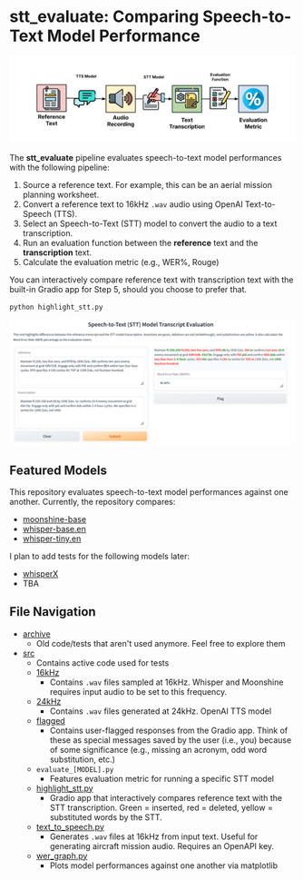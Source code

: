 # stt_evaluate: Comparing Speech-to-Text Model Performance

![Speech-to-Text Model Evaluation Pipeline](stt_evaluate_pipeline.png)

The **stt_evaluate** pipeline evaluates speech-to-text model performances with the following pipeline:

1. Source a reference text. For example, this can be an aerial mission planning worksheet.
2. Convert a reference text to 16kHz `.wav` audio using OpenAI Text-to-Speech (TTS).
3. Select an Speech-to-Text (STT) model to convert the audio to a text transcription. 
4. Run an evaluation function between the **reference** text and the **transcription** text.
5. Calculate the evaluation metric (e.g., WER%, Rouge)

You can interactively compare reference text with transcription text with the built-in Gradio app for Step 5, should you choose to prefer that.

```
python highlight_stt.py
```

![Interactive App](gradio_app.png)

## Featured Models

This repository evaluates speech-to-text model performances against one another. Currently, the repository compares:

- [moonshine-base](https://huggingface.co/UsefulSensors/moonshine-base)
- [whisper-base.en](https://huggingface.co/openai/whisper-base.en)
- [whisper-tiny.en](https://huggingface.co/openai/whisper-tiny.en)

I plan to add tests for the following models later:

- [whisperX](https://github.com/m-bain/whisperX)
- TBA

## File Navigation

- [archive](archive/)
  - Old code/tests that aren't used anymore. Feel free to explore them
- [src](src/)
  - Contains active code used for tests
  - [16kHz](src/16kHz/)
    - Contains `.wav` files sampled at 16kHz. Whisper and Moonshine requires input audio to be set to this frequency.
  - [24kHz](src/24kHz/)
    - Contains `.wav` files generated at 24kHz. OpenAI TTS model
  - [flagged](src/flagged/)
    - Contains user-flagged responses from the Gradio app. Think of these as special messages saved by the user (i.e., you) because of some significance (e.g., missing an acronym, odd word substitution, etc.)
  - `evaluate_[MODEL].py`
    - Features evaluation metric for running a specific STT model
  - [highlight_stt.py](src/highlight_stt.py)
    - Gradio app that interactively compares reference text with the STT transcription. Green = inserted, red = deleted, yellow = substituted words by the STT.
  - [text_to_speech.py](src/text_to_speech.py)
    - Generates `.wav` files at 16kHz from input text. Useful for generating aircraft mission audio. Requires an OpenAPI key.
  - [wer_graph.py](src/wer_graph.py)
    - Plots model performances against one another via matplotlib
